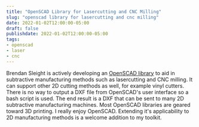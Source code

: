 ```yaml
---
title: "OpenSCAD Library for Lasercutting and CNC Milling"
slug: "openscad library for lasercutting and cnc milling"
date: 2022-01-02T12:00:00-05:00
draft: false
publishdate: 2022-01-02T12:00:00-05:00
tags:
- openscad
- laser
- cnc
---
```


Brendan Sleight is actively developing an [OpenSCAD library](https://github.com/bmsleight/lasercut) to aid in subtractive manufacturing methods such as lasercutting and CNC milling. It can support other 2D cutting methods as well, for example vinyl cutters. There is no way to output a DXF file from OpenSCAD's user interface so a bash script is used. The end result is a DXF that can be sent to many 2D subtractive manufacturing machines. Most OpenSCAD libraries are geared toward 3D printing. I really enjoy OpenSCAD. Extending it's applicability to 2D manufacturing methods is a welcome addition to my toolkit.